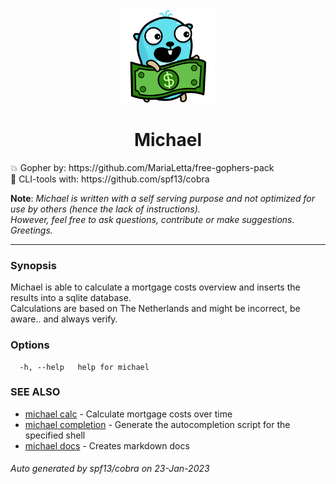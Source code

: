 <div align="center">
  <img src="https://raw.githubusercontent.com/martijnkorbee/michael/master/gopher.png" width="150">
  <h1 align="center">Michael</h1>
</div>

<div>
  <p>
  💥 Gopher by: https://github.com/MariaLetta/free-gophers-pack<br>
  🐍 CLI-tools with: https://github.com/spf13/cobra<br>
  </p>
</div>

<div>
  <p>
    <b>Note</b>: <i>Michael is written with a self serving purpose and not optimized for use by others (hence the lack of instructions).<br>
    However, feel free to ask questions, contribute or make suggestions. Greetings.</i></p>
</div>
<hr>

### Synopsis

Michael is able to calculate a mortgage costs overview and inserts the results into a sqlite database.<br>
Calculations are based on The Netherlands and might be incorrect, be aware.. and always verify.

### Options

```
  -h, --help   help for michael
```

### SEE ALSO

* [michael calc](cmd/docs/michael_calc.md)	 - Calculate mortgage costs over time
* [michael completion](cmd/docs/michael_completion.md)	 - Generate the autocompletion script for the specified shell
* [michael docs](cmd/docs/michael_docs.md)	 - Creates markdown docs

###### Auto generated by spf13/cobra on 23-Jan-2023
